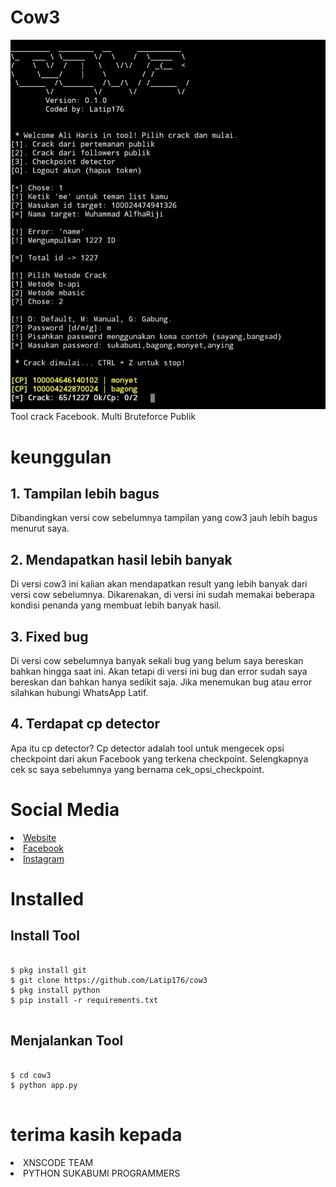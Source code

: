 <h1>Cow3</h1>
<img src="img/Screenshot_20211123-213523_Pydroid 3.jpg"></img><br/>
Tool crack Facebook. Multi Bruteforce Publik
<h1>keunggulan</h1>
<h2>1. Tampilan lebih bagus</h2>
<p>Dibandingkan versi cow sebelumnya tampilan yang cow3 jauh lebih bagus menurut saya.</p>
<h2>2. Mendapatkan hasil lebih banyak</h2>
<p>Di versi cow3 ini kalian akan mendapatkan result yang lebih banyak dari versi cow sebelumnya. Dikarenakan, di versi ini sudah memakai beberapa kondisi penanda yang membuat lebih banyak hasil.</p>
<h2>3. Fixed bug</h2>
<p>Di versi cow sebelumnya banyak sekali bug yang belum saya bereskan bahkan hingga saat ini. Akan tetapi di versi ini bug dan error sudah saya bereskan dan bahkan hanya sedikit saja. Jika menemukan bug atau error silahkan hubungi WhatsApp Latif.</p>
<h2>4. Terdapat cp detector</h2>
<p>Apa itu cp detector? Cp detector adalah tool untuk mengecek opsi checkpoint dari akun Facebook yang terkena checkpoint. Selengkapnya cek sc saya sebelumnya yang bernama cek_opsi_checkpoint.</p>
<h1>Social Media</h1>
<li><a href="https://latip176.my.id/">Website</a></li>
<li><a href="https://www.facebook.com/latip176.my.id">Facebook</a></li>
<li><a href="https://www.instagram.com/latif176_">Instagram</a></li>
<h1>Installed</h1>
<h2>Install Tool</h2>
<pre>
<code>
$ pkg install git
$ git clone https://github.com/Latip176/cow3
$ pkg install python
$ pip install -r requirements.txt
</code>
</pre>
<h2>Menjalankan Tool</h2>
<pre>
<code>
$ cd cow3
$ python app.py
</code>
</pre>
<h1>terima kasih kepada</h1>
<li>XNSCODE TEAM</li>
<li>PYTHON SUKABUMI PROGRAMMERS</li>
